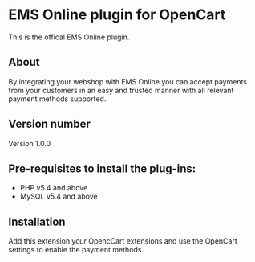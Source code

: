 # EMS Online plugin for OpenCart
This is the offical EMS Online plugin.

## About

By integrating your webshop with EMS Online you can accept payments from your customers in an easy and trusted manner with all relevant payment methods supported.

## Version number
Version 1.0.0

## Pre-requisites to install the plug-ins: 
- PHP v5.4 and above
- MySQL v5.4 and above

## Installation
Add this extension your OpencCart extensions and use the OpenCart settings to enable the payment methods.
